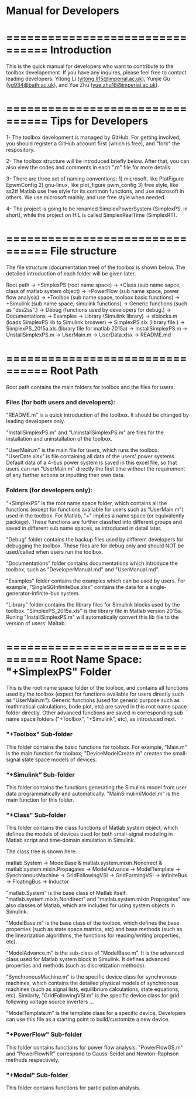 # Manual for Developers

================================
Introduction
================================

This is the quick manual for developers who want to contribute to the toolbox developement. If you have any inquires, please feel free to contact leading developers: Yitong Li (yitong.li15@imperial.ac.uk), Yunjie Gu (yg934@bath.ac.uk), and Yue Zhu (yue.zhu18@imperial.ac.uk).

================================
Tips for Developers
================================

1- The toolbox development is managed by GitHub. For getting involved, you should register a GitHub account first (which is free), and "fork" the respository.

2- The toolbox structure will be introduced briefly below. After that, you can also view the codes and comments in each ".m" file for more details.

3- There are three set of naming conventions: 
    1) microsoft, like PlotFigure EpwmConfig
    2) gnu-linux, like plot_figure pwm_config
    3) free style, like ss2tf
Matlab use free style for its common functions, and use microsoft in others. We use microsoft mainly, and use free style when needed.

4- The project is going to be renamed SimplexPowerSystem (SimplexPS, in short), while the project on HIL is called SimplexRealTime (SimplexRT).

================================
File structure
================================

The file structure (documentation tree) of the toolbox is shown below. The detailed introduction of each folder will be given later.

Root path
	-> +SimplexPS (root name space)
		-> +Class (sub name sapce, class of matlab system object)
		-> +PowerFlow (sub name space, power flow analysis)
		-> +Toolbox (sub name space, toolbox basic functions)
		-> +Simulink (sub name space, simulink functions)
		-> Generic functions (such as "dss2ss".)
	-> Debug (functions used by developers for debug.)
	-> Documentations
	-> Examples
	-> Library (Simulink library)
		-> slblocks.m (loads SimplexPS lib to Simulink broswer)
		-> SimplexPS.slx (library file.)
		-> SimplexPS_2015a.xls (library file for matlab 2015a)
	-> InstallSimplexPS.m
	-> UnstallSimplexPS.m
	-> UserMain.m
	-> UserData.xlsx
	-> README.md

================================
Root Path
================================

Root path contains the main folders for toolbox and the files for users.

### Files (for both users and developers):

"README.m" is a quick introduction of the toolbox. It should be changed by leading developers only.

"InstallSimplexPS.m" and "UninstallSimplexPS.m" are files for the installation and uninstallation of the toolbox.

"UserMain.m" is the main file for users, which runs the toolbox. "UserDate.xlsx" is file containing all data of the users' power systems. Default data of a 4-bus power system is saved in this excel file, so that users can run "UserMain.m" directly the first time without the requirement of any further actions or inputting their own data.

### Folders (for developers only):

"+SimplexPS" is the root name space folder, which contains all the functions (except for functions available for users such as "UserMain.m") used in the toolbox. For Matlab, "+" implies a name space (or equivalently package). These functions are further classfied into different groups and saved in different sub name spaces, as introduced in detail later.

"Debug" folder contains the backup files used by different developers for debugging the toolbox. These files are for debug only and should NOT be used/called when users run the toolbox.

"Documentations" folder contains documentations which introduce the toolbox, such as "DeveloperManual.md" and "UserManual.md".

"Examples" folder contains the examples which can be used by users. For example, "SingleSGInfiniteBus.xlsx" contains the data for a single-generator-infinite-bus system.

"Library" folder contains the library files for Simulink blocks used by the toolbox. "SimplexPS_2015a.xls" is the library file in Matlab version 2015a. Runing "InstallSimplexPS.m" will automatically convert this lib file to the version of users' Maltab.

================================
Root Name Space: "+SimplexPS" Folder
================================

This is the root name space folder of the toolbox, and contains all functions used by the toolbox (expect for functions available for users directly such as "UserMain.m"). Generic functions (used for generic purpose such as mathmatical calculations, bode plot, etc) are saved in this root name space folder directly. Other advanced functions are saved in corresponding sub name space folders ("+Toolbox", "+Simulink", etc), as introduced next.

### "+Toolbox" Sub-folder

This folder contains the basic functions for toolbox. For example, "Main.m" is the main function for toolbox; "DeviceModelCreate.m" creates the small-signal state space models of devices.

### “+Simulink” Sub-folder

This folder contains the functions generating the Simulink model from user data programmatically and automatically. "MainSimulinkModel.m" is the main function for this folder.

### "+Class" Sub-folder

This folder contains the class functions of Matlab system object, which defines the models of devices used for both small-signal modeling in Matlab script and time-domain simulation in Simulink.

The class tree is shown here:

matlab.System
	-> ModelBase
		& matlab.system.mixin.Nondirect
		& matlab.system.mixin.Propagates
		-> ModelAdvance
			-> ModelTemplate
			-> SynchronousMachine
			-> GridFollowingVSI
			-> GridFormingVSI
			-> InfiniteBus
			-> FloatingBus
			-> Inductor

"matlab.System" is the base class of Matlab itself. "matlab.system.mixin.Nondirect" and "matlab.system.mixin.Propagates" are also classes of Matlab, which are included for using system objects in Simulink.

"ModelBase.m" is the base class of the toolbox, which defines the base properties (such as state space matrics, etc) and base methods (such as the linearization algorithms, the functions for reading/writing properties, etc).

"ModelAdvance.m" is the sub-class of "ModelBase.m". It is the advanced class used for Matlab system block in Simulink. It defines advanced properties and methods (such as discretization methods).

"SynchronousMachine.m" is the specific device class for synchronous machines, which contains the detailed physical models of synchronous machines (such as signal lists, equilibrium calculations, state equations, etc). Similarly, "GridFollowingVSI.m" is the specific device class for grid following voltage source inverters ...

"ModelTemplate.m" is the template class for a specific device. Developers can use this file as a starting point to build/customize a new device.

### "+PowerFlow" Sub-folder

This folder contains functions for power flow analysis. "PowerFlowGS.m" and "PowerFlowNR" correspond to Gauss-Seidel and Newton–Raphson methods respectively.

### "+Modal" Sub-folder

This folder contains functions for participation analysis.

